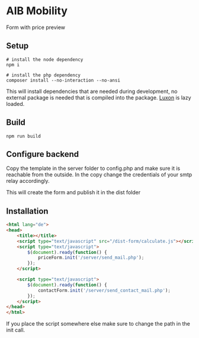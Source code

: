 # AIB Mobility

Form with price preview

## Setup

````shell
# install the node dependency
npm i

# install the php dependency
composer install --no-interaction --no-ansi
````
This will install dependencies that are needed during development, no external package is needed that is compiled into the package. [Luxon](https://www.jsdelivr.com/package/npm/luxon) is lazy loaded.

## Build

````shell
npm run build
````

## Configure backend

Copy the template in the server folder to config.php and make sure it is reachable from the outside. In the copy change the credentials of your smtp relay accordingly.

This will create the form and publish it in the dist folder

## Installation

````html
<html lang="de">
<head>
    <title></title>
    <script type="text/javascript" src="/dist-form/calculate.js"></script>
    <script type="text/javascript">
        $(document).ready(function() {
            priceForm.init('/server/send_mail.php');
        });
    </script>

    <script type="text/javascript">
        $(document).ready(function() {
            contactForm.init('/server/send_contact_mail.php');
        });
    </script>
</head>
</html>
````
If you place the script somewhere else make sure to change the path in the init call.
